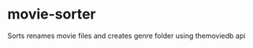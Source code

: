movie-sorter
============

Sorts renames movie files and creates genre folder using themoviedb api 
